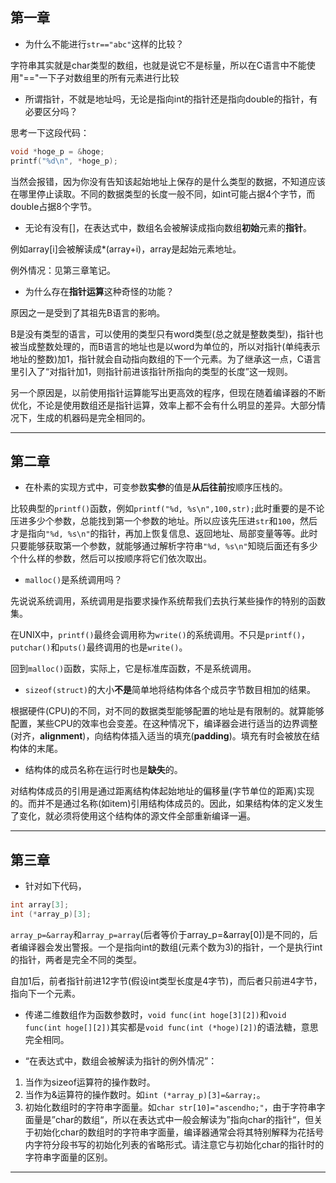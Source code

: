 ## 第一章

- 为什么不能进行`str=="abc"`这样的比较？

字符串其实就是char类型的数组，也就是说它不是标量，所以在C语言中不能使用"=="一下子对数组里的所有元素进行比较



- 所谓指针，不就是地址吗，无论是指向int的指针还是指向double的指针，有必要区分吗？

思考一下这段代码：

```c
void *hoge_p = &hoge;
printf("%d\n", *hoge_p);
```

当然会报错，因为你没有告知该起始地址上保存的是什么类型的数据，不知道应该在哪里停止读取。不同的数据类型的长度一般不同，如int可能占据4个字节，而double占据8个字节。



- 无论有没有[]，在表达式中，数组名会被解读成指向数组**初始**元素的**指针**。

例如array[i]会被解读成*(array+i)，array是起始元素地址。

例外情况：见第三章笔记。



- 为什么存在**指针运算**这种奇怪的功能？

原因之一是受到了其祖先B语言的影响。

B是没有类型的语言，可以使用的类型只有word类型(总之就是整数类型)，指针也被当成整数处理的，而B语言的地址也是以word为单位的，所以对指针(单纯表示地址的整数)加1，指针就会自动指向数组的下一个元素。为了继承这一点，C语言里引入了“对指针加1，则指针前进该指针所指向的类型的长度”这一规则。

另一个原因是，以前使用指针运算能写出更高效的程序，但现在随着编译器的不断优化，不论是使用数组还是指针运算，效率上都不会有什么明显的差异。大部分情况下，生成的机器码是完全相同的。

------



## 第二章

- 在朴素的实现方式中，可变参数**实参**的值是**从后往前**按顺序压栈的。

比较典型的`printf()`函数，例如`printf("%d, %s\n",100,str);`此时重要的是不论压进多少个参数，总能找到第一个参数的地址。所以应该先压进`str`和`100`，然后才是指向`"%d, %s\n"`的指针，再加上恢复信息、返回地址、局部变量等等。此时只要能够获取第一个参数，就能够通过解析字符串`"%d, %s\n"`知晓后面还有多少个什么样的参数，然后可以按顺序将它们依次取出。



- `malloc()`是系统调用吗？

先说说系统调用，系统调用是指要求操作系统帮我们去执行某些操作的特别的函数集。

在UNIX中，`printf()`最终会调用称为`write()`的系统调用。不只是`printf()`，`putchar()`和`puts()`最终调用的也是`write()`。

回到`malloc()`函数，实际上，它是标准库函数，不是系统调用。



- `sizeof(struct)`的大小**不是**简单地将结构体各个成员字节数目相加的结果。

根据硬件(CPU)的不同，对不同的数据类型能够配置的地址是有限制的。就算能够配置，某些CPU的效率也会变差。在这种情况下，编译器会进行适当的边界调整(对齐，**alignment**)，向结构体插入适当的填充(**padding**)。填充有时会被放在结构体的末尾。



- 结构体的成员名称在运行时也是**缺失**的。

对结构体成员的引用是通过距离结构体起始地址的偏移量(字节单位的距离)实现的。而并不是通过名称(如item)引用结构体成员的。因此，如果结构体的定义发生了变化，就必须将使用这个结构体的源文件全部重新编译一遍。

------

## 第三章

- 针对如下代码，

```c
int array[3];
int (*array_p)[3];
```

`array_p=&array`和`array_p=array`(后者等价于array_p=&array[0])是不同的，后者编译器会发出警报。一个是指向int的数组(元素个数为3)的指针，一个是执行int的指针，两者是完全不同的类型。

自加1后，前者指针前进12字节(假设int类型长度是4字节)，而后者只前进4字节，指向下一个元素。



- 传递二维数组作为函数参数时，`void func(int hoge[3][2])`和`void func(int hoge[][2])`其实都是`void func(int (*hoge)[2])`的语法糖，意思完全相同。



- “在表达式中，数组会被解读为指针的例外情况”：

1. 当作为sizeof运算符的操作数时。
2. 当作为&运算符的操作数时。如`int (*array_p)[3]=&array;`。
3. 初始化数组时的字符串字面量。如`char str[10]="ascendho;"`，由于字符串字面量是”char的数组“，所以在表达式中一般会解读为”指向char的指针“，但关于初始化char的数组时的字符串字面量，编译器通常会将其特别解释为花括号内字符分段书写的初始化列表的省略形式。请注意它与初始化char的指针时的字符串字面量的区别。

------

